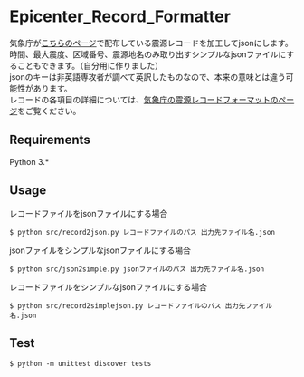 # Epicenter_Record_Formatter
気象庁が[こちらのページ](https://www.data.jma.go.jp/svd/eqev/data/bulletin/hypo.html)で配布している震源レコードを加工してjsonにします。  
時間、最大震度、区域番号、震源地名のみ取り出すシンプルなjsonファイルにすることもできます。（自分用に作りました）  
jsonのキーは非英語専攻者が調べて英訳したものなので、本来の意味とは違う可能性があります。  
レコードの各項目の詳細については、[気象庁の震源レコードフォーマットのページ](https://www.data.jma.go.jp/svd/eqev/data/bulletin/data/format/hypfmt_j.html)をご覧ください。

## Requirements
Python 3.*

## Usage
レコードファイルをjsonファイルにする場合
```
$ python src/record2json.py レコードファイルのパス 出力先ファイル名.json
```
jsonファイルをシンプルなjsonファイルにする場合
```
$ python src/json2simple.py jsonファイルのパス 出力先ファイル名.json
```
レコードファイルをシンプルなjsonファイルにする場合
```
$ python src/record2simplejson.py レコードファイルのパス 出力先ファイル名.json
```
## Test
```
$ python -m unittest discover tests
```
